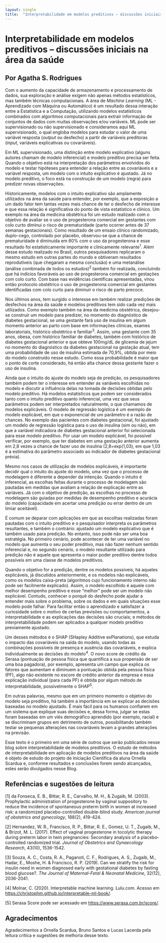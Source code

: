```yaml
---
layout: single
title:  "Interpretabilidade em modelos preditivos – discussões iniciais na área da saúde"
---
```


# Interpretabilidade em modelos preditivos – discussões iniciais na área da saúde

## Por Agatha S. Rodrigues

Com o aumento da capacidade de armazenamento e processamento de dados, sua exploração e análise exigem não apenas métodos estatísticos, mas também técnicas computacionais. A área de *Machine Learning* (ML - Aprendizado com Máquina ou Automático) é um resultado dessa interação entre a Estatística e a Computação, utilizando modelos estatísticos combinados com algoritmos computacionais para extrair informação de conjuntos de dados com muitas observações e/ou variáveis. ML pode ser supervisionado ou não supervisionado e consideramos aqui ML supervisionado, o qual engloba modelos para estudar o valor de uma variável resposta (*output* ou desfecho) a partir de variáveis preditoras (*input*, variáveis explicativas ou covariáveis).

Em ML supervisionado, uma distinção entre modelo explicativo (alguns autores chamam de modelo inferencial) e modelo preditivo precisa ser feita. Quando o objetivo está na interpretação dos parâmetros envolvidos do modelo e testar hipóteses para entender a relação entre as covariáveis e a variável resposta, um modelo com o intuito explicativo é ajustado. Já no modelo preditivo, o foco está na construção de um modelo (regra) para predizer novas observações. 

Historicamente, modelos com o intuito explicativo são amplamente utilizados na área da saúde para entender, por exemplo, que a exposição a um dado fator tem tantas vezes mais chance de ter o desfecho de interesse e que essa relação é significativa do ponto de vista estatístico e clínico. Um exemplo na área da medicina obstétrica foi um estudo realizado com o objetivo de avaliar se o uso de progesterona comercial em gestantes com colo curto diminui o risco de prematuridade (parto ocorrer antes de 37 semanas gestacionais). Como resultado de um ensaio clínico randomizado, duplo-cego, controlado por placebo, observou-se que a chance de prematuridade é diminuída em 60% com o uso da progesterona e esse resultado foi estatisticamente importante e clinicamente relevante<sup>1</sup>. Além desse estudo realizado no Brasil, outros pesquisadores replicaram o mesmo estudo em outras partes do mundo e obtiveram resultados reprodutíveis (que chegaram a mesma conclusão) e uma metanálise (análise combinada de todos os estudos)<sup>2</sup> também foi realizada, concluindo que há indícios favoráveis ao uso de progesterona comercial em gestações com colo curto. Com base nas evidências científicas apresentadas, virou então protocolo obstétrico o uso de progesterona comercial em gestantes identificadas com colo curto para diminuir o risco de parto precoce. 

Nos últimos anos, tem surgido o interesse em também realizar predições de desfechos na área da saúde e modelos preditivos tem sido cada vez mais utilizados. Como exemplo também na área da medicina obstétrica, desejou-se construir um modelo para predizer, no momento do diagnóstico de diabetes gestacional, se uma gestante fará uso de insulina em algum momento anterior ao parto com base em informações clínicas, exames laboratoriais, histórico obstétrico e familiar<sup>3</sup>. Assim, uma gestante com 35 anos, obesa, com histórico familiar de diabetes, também com histórico de diabetes gestacional anterior e que obteve 100mg/dL de glicemia de jejum no momento do diagnóstico da diabetes gestacional na gestação atual, tem uma probabilidade de uso de insulina estimada de 70,9%, obtida por meio do modelo construído nesse estudo. Como essa probabilidade é maior que o ponto de corte considerado, há então alta chance dessa gestante fazer o uso de insulina. 

Ainda que o intuito do ajuste do modelo seja de predição, os pesquisadores também podem ter o interesse em entender as variáveis escolhidas no modelo e discutir a influência delas na tomada de decisões obtidas pelo modelo preditivo. Há modelos estatísticos que podem ser considerados tanto com o intuito preditivo quanto inferencial, uma vez que seus parâmetros podem ser interpretados naturalmente, o que chamamos de modelos explicáveis. O modelo de regressão logística é um exemplo de modelo explicável, em que o exponencial de um parâmetro é a razão de chances. No exemplo das pacientes com diabetes gestacional, foi ajustado um modelo de regressão logística para o uso de insulina (sim ou não), em que a variável indicadora de diabetes gestacional anterior foi selecionada para esse modelo preditivo. Por usar um modelo explicável, foi possível verificar, por exemplo, que ter diabetes em uma gestação anterior aumenta em 2,8 vezes a chance de fazer uso de insulina (2,8=exp(1,03), em que 1,03 é a estimativa do parâmetro associado ao indicador de diabetes gestacional prévia). 

Mesmo nos casos de utilização de modelos explicáveis, é importante decidir qual o intuito do ajuste do modelo, uma vez que o processo de modelagem é diferente a depender da intenção. Quando o intuito é inferencial, as escolhas feitas durante o processo de modelagem são pautadas em medidas que avaliam a relação de explicação entre as variáveis. Já com o objetivo de predição, as escolhas no processo de modelagem são guiadas por medidas de desempenho preditivo e acurácia do modelo (capacidade em acertar uma predição ou errar dentro de um limiar aceitável). 

É comum se deparar com aplicações em que as escolhas realizadas foram pautadas com o intuito preditivo e o pesquisador interpreta os parâmetros resultantes, e também o contrário: ajustado um modelo explicativo que é também usado para predição. No entanto, isso pode não ser uma boa estratégia. No primeiro cenário, pode acontecer de ter uma variável no modelo que aumenta o seu poder preditivo, mas não fazer nenhum sentido inferencial e, no segundo cenário, o modelo resultante utilizado para predição não é aquele que apresenta o maior poder preditivo dentre todos possíveis em uma classe de modelos preditivos.   

Quando o objetivo for a predição, dentre os modelos possíveis, há aqueles explicáveis, já discutidos anteriormente, e os modelos não explicáveis, como os modelos caixa-preta (algoritmos cujo funcionamento interno não pode ser facilmente explicado). Assim, o modelo escolhido é aquele com melhor desempenho preditivo e esse “melhor” pode ser um modelo não explicável. Contudo, conhecer o porquê do desfecho pode ajudar a entender mais sobre o problema, sobre os dados e em quais situações esse modelo pode falhar. Para facilitar então o aprendizado e satisfazer a curiosidade sobre o motivo de certas previsões ou comportamentos, a interpretabilidade e as explicações das decisões são cruciais; e métodos de interpretabilidade podem ser aplicados a qualquer modelo preditivo previamente ajustado. 

Um desses métodos é o SHAP (SHapley Additive exPlanations), que estuda o impacto das covariáveis na saída do modelo, usando todas as combinações possíveis de presença e ausência das covariáveis, e explica individualmente as decisões do modelo<sup>4</sup>. O novo score de crédito da Serasa (pontuação de pessoa física que quantifica a sua propensão de ser uma boa pagadora), por exemplo, apresenta um campo que explica os fatores que aumentam e diminuem a pontuação obtida pela pessoa física (PF), algo não existente no escore de crédito anterior da empresa e essa explicação individual (para cada PF) é obtida por algum método de interpretabilidade, possivelmente o SHAP<sup>5</sup>.

Em outras palavras, mesmo que em um primeiro momento o objetivo do modelo seja preditivo, há também a importância em se explicar as decisões baseadas no modelo ajustado.  É  mais fácil para os humanos confiarem em um sistema que explique suas decisões e, dessa forma, julgar se estas foram baseadas em um viés demográfico aprendido (por exemplo, racial) e se discriminam grupos em detrimento de outros, possibilitando também testar se pequenas alterações nas covariáveis levam a grandes alterações na previsão. 

Esse texto é o primeiro em uma série de outros que serão publicados nesse blog sobre interpretabilidade de modelos preditivos. O estudo de métodos de interpretabilidade em aplicação de modelos preditivos na área da saúde é objeto de estudo do projeto de Iniciação Científica da aluna Ornella Scardua e, conforme resultados e conclusões forem sendo alcançados, estes serão divulgados nesse Blog.  

## Referências e sugestões de leitura

[1] da Fonseca, E. B., Bittar, R. E., Carvalho, M. H., & Zugaib, M. (2003). Prophylactic administration of progesterone by vaginal suppository to reduce the incidence of spontaneous preterm birth in women at increased risk: a randomized placebo-controlled double-blind study. *American journal of obstetrics and gynecology*, 188(2), 419-424.

[2] Hernandez, W. R., Francisco, R. P., Bittar, R. E., Gomez, U. T., Zugaib, M., & Brizot, M. L. (2017). Effect of vaginal progesterone in tocolytic therapy during preterm labor in twin pregnancies: Secondary analysis of a placebo‐controlled randomized trial. *Journal of Obstetrics and Gynaecology Research*, 43(10), 1536-1542.

[3] Souza, A. C., Costa, R. A., Paganoti, C. F., Rodrigues, A. S., Zugaib, M., Hadar, E., Moshe, H. & Francisco, R. P. (2019). Can we stratify the risk for insulin need in women diagnosed early with gestational diabetes by fasting blood glucose?. *The Journal of Maternal-Fetal & Neonatal Medicine*, 32(12), 2036-2041.

[4] Molnar, C. (2020). Interpretable machine learning. Lulu.com. Acesso em  https://christophm.github.io/interpretable-ml-book/.

[5] Serasa Score pode ser acessado em  https://www.serasa.com.br/score/.


## Agradecimentos

Agradecimentos a Ornella Scardua, Bruno Santos e Lucas Lacerda pela leitura crítica e sugestões de melhoria desse texto.  
